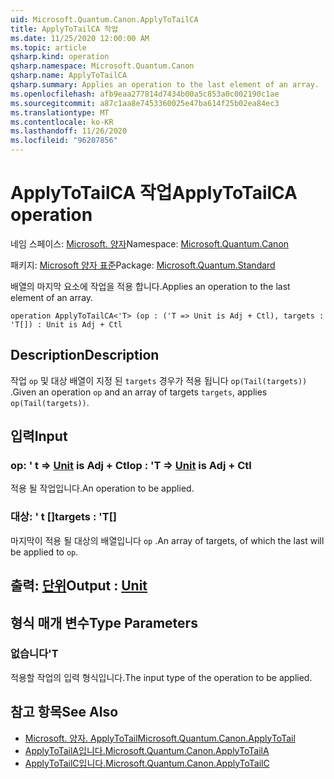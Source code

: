 ```yaml
---
uid: Microsoft.Quantum.Canon.ApplyToTailCA
title: ApplyToTailCA 작업
ms.date: 11/25/2020 12:00:00 AM
ms.topic: article
qsharp.kind: operation
qsharp.namespace: Microsoft.Quantum.Canon
qsharp.name: ApplyToTailCA
qsharp.summary: Applies an operation to the last element of an array.
ms.openlocfilehash: afb9eaa277814d7434b00a5c853a0c002190c1ae
ms.sourcegitcommit: a87c1aa8e7453360025e47ba614f25b02ea84ec3
ms.translationtype: MT
ms.contentlocale: ko-KR
ms.lasthandoff: 11/26/2020
ms.locfileid: "96207856"
---
```

# <a name="applytotailca-operation"></a><span data-ttu-id="f7f78-102">ApplyToTailCA 작업</span><span class="sxs-lookup"><span data-stu-id="f7f78-102">ApplyToTailCA operation</span></span>

<span data-ttu-id="f7f78-103">네임 스페이스: [Microsoft. 양자](xref:Microsoft.Quantum.Canon)</span><span class="sxs-lookup"><span data-stu-id="f7f78-103">Namespace: [Microsoft.Quantum.Canon](xref:Microsoft.Quantum.Canon)</span></span>

<span data-ttu-id="f7f78-104">패키지: [Microsoft 양자 표준](https://nuget.org/packages/Microsoft.Quantum.Standard)</span><span class="sxs-lookup"><span data-stu-id="f7f78-104">Package: [Microsoft.Quantum.Standard](https://nuget.org/packages/Microsoft.Quantum.Standard)</span></span>


<span data-ttu-id="f7f78-105">배열의 마지막 요소에 작업을 적용 합니다.</span><span class="sxs-lookup"><span data-stu-id="f7f78-105">Applies an operation to the last element of an array.</span></span>

```qsharp
operation ApplyToTailCA<'T> (op : ('T => Unit is Adj + Ctl), targets : 'T[]) : Unit is Adj + Ctl
```


## <a name="description"></a><span data-ttu-id="f7f78-106">Description</span><span class="sxs-lookup"><span data-stu-id="f7f78-106">Description</span></span>

<span data-ttu-id="f7f78-107">작업 `op` 및 대상 배열이 지정 된 `targets` 경우가 적용 됩니다 `op(Tail(targets))` .</span><span class="sxs-lookup"><span data-stu-id="f7f78-107">Given an operation `op` and an array of targets `targets`, applies `op(Tail(targets))`.</span></span>

## <a name="input"></a><span data-ttu-id="f7f78-108">입력</span><span class="sxs-lookup"><span data-stu-id="f7f78-108">Input</span></span>

### <a name="op--t--unit--is-adj--ctl"></a><span data-ttu-id="f7f78-109">op: ' t => [Unit](xref:microsoft.quantum.lang-ref.unit)  is Adj + Ctl</span><span class="sxs-lookup"><span data-stu-id="f7f78-109">op : 'T => [Unit](xref:microsoft.quantum.lang-ref.unit)  is Adj + Ctl</span></span>

<span data-ttu-id="f7f78-110">적용 될 작업입니다.</span><span class="sxs-lookup"><span data-stu-id="f7f78-110">An operation to be applied.</span></span>


### <a name="targets--t"></a><span data-ttu-id="f7f78-111">대상: ' t []</span><span class="sxs-lookup"><span data-stu-id="f7f78-111">targets : 'T[]</span></span>

<span data-ttu-id="f7f78-112">마지막이 적용 될 대상의 배열입니다 `op` .</span><span class="sxs-lookup"><span data-stu-id="f7f78-112">An array of targets, of which the last will be applied to `op`.</span></span>



## <a name="output--unit"></a><span data-ttu-id="f7f78-113">출력: [단위](xref:microsoft.quantum.lang-ref.unit)</span><span class="sxs-lookup"><span data-stu-id="f7f78-113">Output : [Unit](xref:microsoft.quantum.lang-ref.unit)</span></span>



## <a name="type-parameters"></a><span data-ttu-id="f7f78-114">형식 매개 변수</span><span class="sxs-lookup"><span data-stu-id="f7f78-114">Type Parameters</span></span>

### <a name="t"></a><span data-ttu-id="f7f78-115">없습니다</span><span class="sxs-lookup"><span data-stu-id="f7f78-115">'T</span></span>

<span data-ttu-id="f7f78-116">적용할 작업의 입력 형식입니다.</span><span class="sxs-lookup"><span data-stu-id="f7f78-116">The input type of the operation to be applied.</span></span>

## <a name="see-also"></a><span data-ttu-id="f7f78-117">참고 항목</span><span class="sxs-lookup"><span data-stu-id="f7f78-117">See Also</span></span>

- [<span data-ttu-id="f7f78-118">Microsoft. 양자. ApplyToTail</span><span class="sxs-lookup"><span data-stu-id="f7f78-118">Microsoft.Quantum.Canon.ApplyToTail</span></span>](xref:Microsoft.Quantum.Canon.ApplyToTail)
- [<span data-ttu-id="f7f78-119">ApplyToTailA입니다.</span><span class="sxs-lookup"><span data-stu-id="f7f78-119">Microsoft.Quantum.Canon.ApplyToTailA</span></span>](xref:Microsoft.Quantum.Canon.ApplyToTailA)
- [<span data-ttu-id="f7f78-120">ApplyToTailC입니다.</span><span class="sxs-lookup"><span data-stu-id="f7f78-120">Microsoft.Quantum.Canon.ApplyToTailC</span></span>](xref:Microsoft.Quantum.Canon.ApplyToTailC)